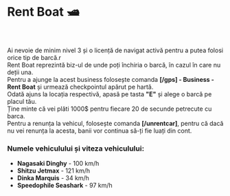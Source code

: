 <h1>Rent Boat 🛥️</h1><br><br>
Ai nevoie de minim nivel 3 și o licență de navigat activă pentru a putea folosi orice tip de barcă.r<br>
Rent Boat reprezintă biz-ul de unde poți închiria o barcă, în cazul în care nu deții una.<br>
Pentru a ajunge la acest business folosește comanda <strong>[/gps] - Business - Rent Boat</strong> și urmează checkpointul apărut pe hartă.<br>
Odată ajuns la locația respectivă, apasă pe tasta <strong>"E"</strong> și alege o barcă pe placul tău.<br>
Ține minte că vei plăti 1000$ pentru fiecare 20 de secunde petrecute cu barca.<br>
Pentru a renunța la vehicul, folosește comanda <strong>[/unrentcar]</strong>, pentru că dacă nu vei renunța la acesta, banii vor continua să-ți fie luați din cont.<br>
<h3>Numele vehiculului și viteza vehiculului:</h3>
<ul>
    <li><strong>Nagasaki Dinghy</strong> - 100 km/h</li>
    <li><strong>Shitzu Jetmax</strong> - 121 km/h</li>
    <li><strong>Dinka Marquis</strong> - 34 km/h</li>
    <li><strong>Speedophile Seashark</strong> - 97 km/h</li>
</ul>
